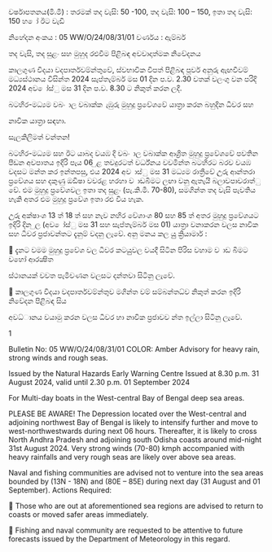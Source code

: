 වර්ෂාපතනය(මි.මී) : තරමක් තද වැසි: 50 -100, තද වැසි: 100 – 150, ඉතා තද වැසි: 150 හ ෝ ඊට වැඩි

නිහේදන අංකය : 05 WW/O/24/08/31/01 වර්ණය : ඇම්බර්

තද වැසි, තද සුළං සහ මුහුද රළුවීම පිළිබඳ අවවාදාත්මක නිවේදනය

කාලගුණ විදයා වදපාර්තවම්න්තුවේ, ස්වභාවික විපත් පිළිබඳ පූර්ව අනුරු ඇඟවීවම් මධ්‍යස්ථානය විසින්ත 2024 සැප්තැම්බර් මස 01 දින ප.ව. 2.30 වතක් වලංගු වන පරිදි 2024 අව ෝස්ු මස 31 දින ප.ව. 8.30 ට නිකුත් කරන ලදී.

බටහිර-මධ්‍යම වබං ාල වබාක්ක ැඹුරු මුහුදු ප්‍රවේශවේ යාත්‍රා කරන බහුදින ධීවර සහ

නාවික යාත්‍රා සඳහා.

සැලකිලිමත් වන්තන!

බටහිර-මධ්‍යම සහ ඊට යාබද වයඹ දි වබං ාල වබාක්ක ආශ්‍රිත මුහුදු ප්‍රවේශවේ පවතින පීඩන අවපාතය ඉදිරි පැය 06 ුළ තවදුරටත් වර්ධ්‍නය වවමින්ත බටහිරට බරව වයඹ වදසට මන්ත කර ඉන්තපසු, එය 2024 අව ාස්ු මස 31 මධ්‍යම රාත්‍රීවේ උුරු ආන්තරා ප්‍රවේශය සහ දකුණු ඔඩිෂා වවරළ හරහා ව ාඩබිමට ලඟා වනු ඇතැයි බලාවපාවරාත්ු වේ. එම මුහුදු ප්‍රවේශවල ඉතා තද සුළං (පැ.කි.මී. 70-80), සමගින්ත තද වැසි පැවතිය හැකි අතර එම මුහුදු ප්‍රවේශ ඉතා රළු විය හැක.

උුරු අක්ෂාංශ 13 ත් 18 ත් සහ නැව නහිර වේශාංශ 80 සහ 85 ත් අතර මුහුදු ප්‍රවේශයට ඉදිරි දින ුල (අව ෝස්ු මස 31 සහ සැප්තැම්බර් මස 01) යාත්‍රා වනාකරන වලස නාවික සහ ධීවර ප්‍රජාවන්තට දැනුම් වදනු ලැවේ. අනු මනය කල යුු ක්‍රියාමාර් :

 දැනට වමම මුහුදු ප්‍රවේශ වල ධීවර කටයුුවල වයදී සිටින පිරිස වහාම ව ාඩ බිමට වහෝ ආරක්‍ෂිත

ස්ථානයක් වවත පැමිවණන වලසට දන්තවා සිටිනු ලැවේ.

 කාලගුණ විදයා වදපාර්තවම්න්තුව මගින්ත වම් සම්බන්තධ්‍ව නිකුත් කරන ඉදිරි නිවේදන පිළිබඳ සිය

අවධ්‍ානය වයාමු කරන වලස ධීවර හා නාවික ප්‍රජාවව න්ත ඉල්ලා සිටිනු ලැවේ.

1

Bulletin No: 05 WW/O/24/08/31/01 COLOR: Amber Advisory for heavy rain, strong winds and rough seas.

Issued by the Natural Hazards Early Warning Centre Issued at 8.30 p.m. 31 August 2024, valid until 2.30 p.m. 01 September 2024

For Multi-day boats in the West-central Bay of Bengal deep sea areas.

PLEASE BE AWARE! The Depression located over the West-central and adjoining northwest Bay of Bengal is likely to intensify further and move to west-northwestwards during next 06 hours. Thereafter, it is likely to cross North Andhra Pradesh and adjoining south Odisha coasts around mid-night 31st August 2024. Very strong winds (70-80) kmph accompanied with heavy rainfalls and very rough seas are likely over above sea areas.

Naval and fishing communities are advised not to venture into the sea areas bounded by (13N - 18N) and (80E – 85E) during next day (31 August and 01 September). Actions Required:

 Those who are out at aforementioned sea regions are advised to return to coasts or moved safer areas immediately.

 Fishing and naval community are requested to be attentive to future forecasts issued by the Department of Meteorology in this regard.